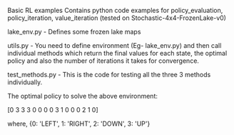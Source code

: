 Basic RL examples 
Contains python code examples for policy_evaluation, policy_iteration, value_iteration (tested on Stochastic-4x4-FrozenLake-v0)

lake_env.py - Defines some frozen lake maps

utils.py - You need to define environment (Eg- lake_env.py) and then call individual methods which return the final values for each state, the optimal policy and also the number of iterations it takes for convergence. 

test_methods.py - This is the code for testing all the three 3 methods individually. 

The optimal policy to solve the above environment:

[0 3 3 3 0 0 0 0 3 1 0 0 0 2 1 0]

where, {0: 'LEFT', 1: 'RIGHT', 2: 'DOWN', 3: 'UP'}
